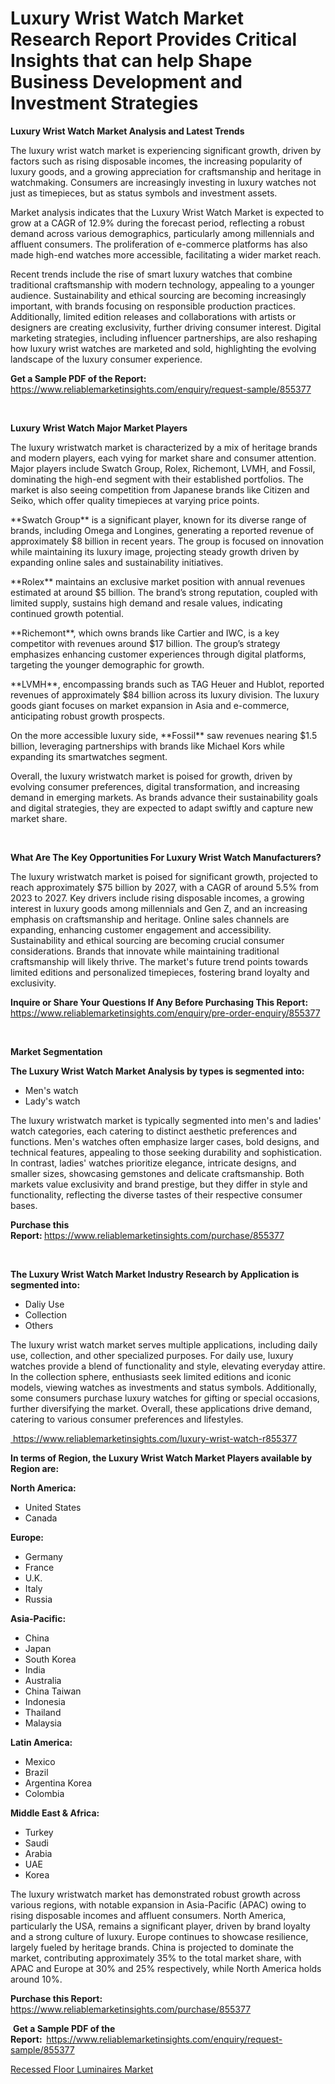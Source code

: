 <p><h1>Luxury Wrist Watch Market Research Report Provides Critical Insights that can help Shape Business Development and Investment Strategies</h1></p><p><strong>Luxury Wrist Watch Market Analysis and Latest Trends</strong></p>
<p><p>The luxury wrist watch market is experiencing significant growth, driven by factors such as rising disposable incomes, the increasing popularity of luxury goods, and a growing appreciation for craftsmanship and heritage in watchmaking. Consumers are increasingly investing in luxury watches not just as timepieces, but as status symbols and investment assets. </p><p>Market analysis indicates that the Luxury Wrist Watch Market is expected to grow at a CAGR of 12.9% during the forecast period, reflecting a robust demand across various demographics, particularly among millennials and affluent consumers. The proliferation of e-commerce platforms has also made high-end watches more accessible, facilitating a wider market reach.</p><p>Recent trends include the rise of smart luxury watches that combine traditional craftsmanship with modern technology, appealing to a younger audience. Sustainability and ethical sourcing are becoming increasingly important, with brands focusing on responsible production practices. Additionally, limited edition releases and collaborations with artists or designers are creating exclusivity, further driving consumer interest. Digital marketing strategies, including influencer partnerships, are also reshaping how luxury wrist watches are marketed and sold, highlighting the evolving landscape of the luxury consumer experience.</p></p>
<p><strong>Get a Sample PDF of the Report:&nbsp;</strong> <a href="https://www.reliablemarketinsights.com/enquiry/request-sample/855377?utm_campaign=2207&utm_medium=2&utm_source=Github&utm_content=ia&utm_term=05042025&utm_id=luxury-wrist-watch">https://www.reliablemarketinsights.com/enquiry/request-sample/855377</a></p>
<p>&nbsp;</p>
<p><strong>Luxury Wrist Watch Major Market Players</strong></p>
<p><p>The luxury wristwatch market is characterized by a mix of heritage brands and modern players, each vying for market share and consumer attention. Major players include Swatch Group, Rolex, Richemont, LVMH, and Fossil, dominating the high-end segment with their established portfolios. The market is also seeing competition from Japanese brands like Citizen and Seiko, which offer quality timepieces at varying price points.</p><p>**Swatch Group** is a significant player, known for its diverse range of brands, including Omega and Longines, generating a reported revenue of approximately $8 billion in recent years. The group is focused on innovation while maintaining its luxury image, projecting steady growth driven by expanding online sales and sustainability initiatives.</p><p>**Rolex** maintains an exclusive market position with annual revenues estimated at around $5 billion. The brand’s strong reputation, coupled with limited supply, sustains high demand and resale values, indicating continued growth potential.</p><p>**Richemont**, which owns brands like Cartier and IWC, is a key competitor with revenues around $17 billion. The group’s strategy emphasizes enhancing customer experiences through digital platforms, targeting the younger demographic for growth.</p><p>**LVMH**, encompassing brands such as TAG Heuer and Hublot, reported revenues of approximately $84 billion across its luxury division. The luxury goods giant focuses on market expansion in Asia and e-commerce, anticipating robust growth prospects.</p><p>On the more accessible luxury side, **Fossil** saw revenues nearing $1.5 billion, leveraging partnerships with brands like Michael Kors while expanding its smartwatches segment.</p><p>Overall, the luxury wristwatch market is poised for growth, driven by evolving consumer preferences, digital transformation, and increasing demand in emerging markets. As brands advance their sustainability goals and digital strategies, they are expected to adapt swiftly and capture new market share.</p></p>
<p>&nbsp;</p>
<p><strong>What Are The Key Opportunities For Luxury Wrist Watch Manufacturers?</strong></p>
<p><p>The luxury wristwatch market is poised for significant growth, projected to reach approximately $75 billion by 2027, with a CAGR of around 5.5% from 2023 to 2027. Key drivers include rising disposable incomes, a growing interest in luxury goods among millennials and Gen Z, and an increasing emphasis on craftsmanship and heritage. Online sales channels are expanding, enhancing customer engagement and accessibility. Sustainability and ethical sourcing are becoming crucial consumer considerations. Brands that innovate while maintaining traditional craftsmanship will likely thrive. The market's future trend points towards limited editions and personalized timepieces, fostering brand loyalty and exclusivity.</p></p>
<p><strong>Inquire or Share Your Questions If Any Before Purchasing This Report:</strong> <a href="https://www.reliablemarketinsights.com/enquiry/pre-order-enquiry/855377?utm_campaign=2207&utm_medium=2&utm_source=Github&utm_content=ia&utm_term=05042025&utm_id=luxury-wrist-watch">https://www.reliablemarketinsights.com/enquiry/pre-order-enquiry/855377</a></p>
<p>&nbsp;</p>
<p><strong>Market Segmentation</strong></p>
<p><strong>The Luxury Wrist Watch Market Analysis by types is segmented into:</strong></p>
<p><ul><li>Men's watch</li><li>Lady's watch</li></ul></p>
<p><p>The luxury wristwatch market is typically segmented into men's and ladies' watch categories, each catering to distinct aesthetic preferences and functions. Men's watches often emphasize larger cases, bold designs, and technical features, appealing to those seeking durability and sophistication. In contrast, ladies' watches prioritize elegance, intricate designs, and smaller sizes, showcasing gemstones and delicate craftsmanship. Both markets value exclusivity and brand prestige, but they differ in style and functionality, reflecting the diverse tastes of their respective consumer bases.</p></p>
<p><strong>Purchase this Report:&nbsp;</strong><a href="https://www.reliablemarketinsights.com/purchase/855377?utm_campaign=2207&utm_medium=2&utm_source=Github&utm_content=ia&utm_term=05042025&utm_id=luxury-wrist-watch">https://www.reliablemarketinsights.com/purchase/855377</a></p>
<p>&nbsp;</p>
<p><strong>The Luxury Wrist Watch Market Industry Research by Application is segmented into:</strong></p>
<p><ul><li>Daliy Use</li><li>Collection</li><li>Others</li></ul></p>
<p><p>The luxury wrist watch market serves multiple applications, including daily use, collection, and other specialized purposes. For daily use, luxury watches provide a blend of functionality and style, elevating everyday attire. In the collection sphere, enthusiasts seek limited editions and iconic models, viewing watches as investments and status symbols. Additionally, some consumers purchase luxury watches for gifting or special occasions, further diversifying the market. Overall, these applications drive demand, catering to various consumer preferences and lifestyles.</p></p>
<p><a href="https://www.reliablemarketinsights.com/luxury-wrist-watch-r855377?utm_campaign=2207&utm_medium=2&utm_source=Github&utm_content=ia&utm_term=05042025&utm_id=luxury-wrist-watch">&nbsp;https://www.reliablemarketinsights.com/luxury-wrist-watch-r855377</a></p>
<p><strong>In terms of Region, the Luxury Wrist Watch Market Players available by Region are:</strong></p>
<p>
    <p> <strong> North America: </strong>
        <ul>
            <li>United States</li>
            <li>Canada</li>
        </ul>
        </p> 
    <p> <strong> Europe: </strong>
        <ul>
            <li>Germany</li>
            <li>France</li>
            <li>U.K.</li>
            <li>Italy</li>
            <li>Russia</li>
        </ul>
        </p> 
    <p> <strong> Asia-Pacific: </strong>
        <ul>
            <li>China</li>
            <li>Japan</li>
            <li>South Korea</li>
            <li>India</li>
            <li>Australia</li>
            <li>China Taiwan</li>
            <li>Indonesia</li>
            <li>Thailand</li>
            <li>Malaysia</li>
        </ul>
        </p> 
    <p> <strong> Latin America: </strong>
        <ul>
            <li>Mexico</li>
            <li>Brazil</li>
            <li>Argentina Korea</li>
            <li>Colombia</li>
        </ul>
        </p> 
    <p> <strong> Middle East & Africa: </strong>
        <ul>
            <li>Turkey</li>
            <li>Saudi</li>
            <li>Arabia</li>
            <li>UAE</li>
            <li>Korea</li>
        </ul>
    </p>
    </p>
<p><p>The luxury wristwatch market has demonstrated robust growth across various regions, with notable expansion in Asia-Pacific (APAC) owing to rising disposable incomes and affluent consumers. North America, particularly the USA, remains a significant player, driven by brand loyalty and a strong culture of luxury. Europe continues to showcase resilience, largely fueled by heritage brands. China is projected to dominate the market, contributing approximately 35% to the total market share, with APAC and Europe at 30% and 25% respectively, while North America holds around 10%.</p></p>
<p><strong>Purchase this Report: </strong><a href="https://www.reliablemarketinsights.com/purchase/855377?utm_campaign=2207&utm_medium=2&utm_source=Github&utm_content=ia&utm_term=05042025&utm_id=luxury-wrist-watch">https://www.reliablemarketinsights.com/purchase/855377</a></p>
<p>&nbsp;<strong>Get a Sample PDF of the Report:&nbsp;&nbsp;</strong><a href="https://www.reliablemarketinsights.com/enquiry/request-sample/855377?utm_campaign=2207&utm_medium=2&utm_source=Github&utm_content=ia&utm_term=05042025&utm_id=luxury-wrist-watch">https://www.reliablemarketinsights.com/enquiry/request-sample/855377</a></p>
<p><strong></strong></p>
<p><p><a href="https://github.com/luckyshygirl/Market-Research-Report-List-7/blob/main/recessed-floor-luminaires-market.md?utm_campaign=2207&utm_medium=2&utm_source=Github&utm_content=ia&utm_term=05042025&utm_id=luxury-wrist-watch">Recessed Floor Luminaires Market</a></p></p>